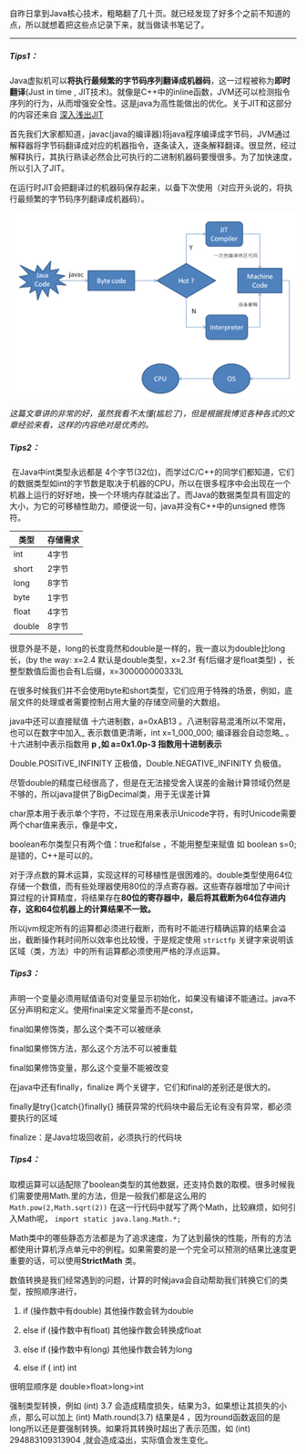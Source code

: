 自昨日拿到Java核心技术，粗略翻了几十页。就已经发现了好多个之前不知道的点，所以就想着把这些点记录下来，就当做读书笔记了。

---

##### Tips1：

​	Java虚拟机可以**将执行最频繁的字节码序列翻译成机器码**，这一过程被称为**即时翻译**(Just in time , JIT技术)。就像是C++中的inline函数，JVM还可以检测指令序列的行为，从而增强安全性。这是java为高性能做出的优化。关于JIT和这部分的内容还来自 [深入浅出JIT](https://www.ibm.com/developerworks/cn/java/j-lo-just-in-time/index.html) 

首先我们大家都知道，javac(java的编译器)将java程序编译成字节码，JVM通过解释器将字节码翻译成对应的机器指令，逐条读入，逐条解释翻译。很显然，经过解释执行，其执行熟读必然会比可执行的二进制机器码要慢很多。为了加快速度，所以引入了JIT。

在运行时JIT会把翻译过的机器码保存起来，以备下次使用（对应开头说的，将执行最频繁的字节码序列翻译成机器码）。

<img src="./img/1.png">

*这篇文章讲的非常的好，虽然我看不太懂(尴尬了)，但是根据我博览各种各式的文章经验来看，这样的内容绝对是优秀的。*



##### Tips2：

​	在Java中int类型永远都是 4个字节(32位)，而学过C/C++的同学们都知道，它们的数据类型如int的字节数是取决于机器的CPU，所以在很多程序中会出现在一个机器上运行的好好地，换一个环境内存就溢出了。而Java的数据类型具有固定的大小，为它的可移植性助力。顺便说一句，java并没有C++中的unsigned 修饰符。

| 类型   | 存储需求 |
| ------ | -------- |
| int    | 4字节    |
| short  | 2字节    |
| long   | 8字节    |
| byte   | 1字节    |
| float  | 4字节    |
| double | 8字节    |

很意外是不是，long的长度竟然和double是一样的，我一直以为double比long长，(by the way: x=2.4 默认是double类型，x=2.3f 有f后缀才是float类型) ，长整型数值后面也会有L后缀，x=300000000333L

在很多时候我们并不会使用byte和short类型，它们应用于特殊的场景，例如，底层文件的处理或者需要控制占用大量的存储空间量的大数组。

java中还可以直接赋值 十六进制数，a=0xAB13 。八进制容易混淆所以不常用，也可以在数字中加入_ 表示数值更清晰，int x=1_000_000; 编译器会自动忽略_   。 十六进制中表示指数用 **p ,如 a=0x1.0p-3  指数用十进制表示**

Double.POSITiVE_INFINITY 正极值，Double.NEGATIVE_INFINITY 负极值。

尽管double的精度已经很高了，但是在无法接受舍入误差的金融计算领域仍然是不够的，所以java提供了BigDecimal类，用于无误差计算

char原本用于表示单个字符，不过现在用来表示Unicode字符，有时Unicode需要两个char值来表示，像是中文，

boolean布尔类型只有两个值：true和false ，不能用整型来赋值 如 boolean s=0; 是错的，C++是可以的。



对于浮点数的算术运算，实现这样的可移植性是很困难的。double类型使用64位存储一个数值，而有些处理器使用80位的浮点寄存器。这些寄存器增加了中间计算过程的计算精度，将结果存在**80位的寄存器中，最后将其截断为64位存进内存，这和64位机器上的计算结果不一致。**

所以jvm规定所有的运算都必须进行截断，而有时不能进行精确运算的结果会溢出，截断操作耗时间所以效率也比较慢，于是规定使用 `strictfp` 关键字来说明该区域（类，方法）中的所有运算都必须使用严格的浮点运算。





##### Tips3：

​	声明一个变量必须用赋值语句对变量显示初始化，如果没有编译不能通过。java不区分声明和定义。使用final来定义常量而不是const，

final如果修饰类，那么这个类不可以被继承

final如果修饰方法，那么这个方法不可以被重载

final如果修饰变量，那么这个变量不能被改变

在java中还有finally，finalize 两个关键字，它们和final的差别还是很大的。

finally是try{}catch{}finally{} 捕获异常的代码块中最后无论有没有异常，都必须要执行的区域

finalize：是Java垃圾回收前，必须执行的代码块



##### Tips4：

取模运算可以适配除了boolean类型的其他数据，还支持负数的取模。很多时候我们需要使用Math.里的方法，但是一般我们都是这么用的	`Math.pow(2,Math.sqrt(2))` 在这一行代码中就写了两个Math，比较麻烦，如何引入Math呢，	`import static java.lang.Math.*;`

Math类中的哪些静态方法都是为了追求速度，为了达到最快的性能，所有的方法都使用计算机浮点单元中的例程。如果需要的是一个完全可以预测的结果比速度更重要的话，可以使用**StrictMath** 类。

数值转换是我们经常遇到的问题，计算的时候java会自动帮助我们转换它们的类型，按照顺序进行，

1. if (操作数中有double) 其他操作数会转为double

2. else if (操作数中有float) 其他操作数会转换成float
3. else if (操作数中有long) 其他操作数会转为long
4. else if (                     int)                               int

很明显顺序是  double>float>long>int  

强制类型转换，例如 (int) 3.7  会造成精度损失，结果为3，如果想让其损失的小点，那么可以加上 (int) Math.round(3.7)  结果是4 ，因为round函数返回的是long所以还是要强制转换。如果将其转换时超出了表示范围，如 (int) 294883109313904  ,就会造成溢出，实际值会发生变化。















